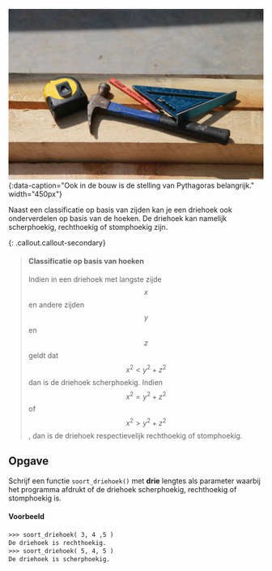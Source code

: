 ![Triangle](media/triangle_builder.jpg "Triangle"){:data-caption="Ook in de bouw is de stelling van Pythagoras belangrijk." width="450px"}

Naast een classificatie op basis van zijden kan je een driehoek ook onderverdelen op basis van de hoeken. De driehoek kan namelijk scherphoekig, rechthoekig of stomphoekig zijn.

{: .callout.callout-secondary}
> #### Classificatie op basis van hoeken
> Indien in een driehoek met langste zijde $$x$$ en andere zijden $$y$$ en $$z$$ geldt dat $$x^2 < y^2+z^2$$ dan is de driehoek scherphoekig. Indien $$x^2=y^2+z^2$$ of $$x^2 > y^2+z^2$$, dan is de driehoek respectievelijk rechthoekig of stomphoekig.

## Opgave
Schrijf een functie `soort_driehoek()` met **drie** lengtes als parameter waarbij het programma afdrukt of de driehoek scherphoekig, rechthoekig of stomphoekig is.

#### Voorbeeld
```
>>> soort_driehoek( 3, 4 ,5 )
De driehoek is rechthoekig.
>>> soort_driehoek( 5, 4, 5 )
De driehoek is scherphoekig.
```
